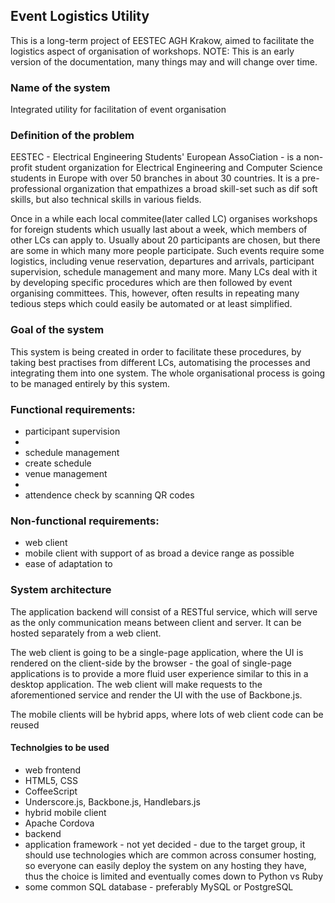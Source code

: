 ## Event Logistics Utility

This is a long-term project of EESTEC AGH Krakow, aimed to facilitate the logistics aspect of organisation of workshops.
NOTE: This is an early version of the documentation, many things may and will change over time.

### Name of the system
Integrated utility for facilitation of event organisation

### Definition of the problem
EESTEC - Electrical Engineering Students' European AssoCiation - is a non-profit student organization for Electrical Engineering and Computer Science students in Europe with over 50 branches in about 30 countries. It is a pre-professional organization that empathizes a broad skill-set such as dif soft skills, but also technical skills in various fields. 

Once in a while each local commitee(later called LC) organises workshops for foreign students which usually last about a week, which members of other LCs can apply to. Usually about 20 participants are chosen, but there are some in which many more people participate. Such events require some logistics, including venue reservation, departures and arrivals, participant supervision, schedule management and many more. Many LCs deal with it by developing specific procedures which are then followed by event organising committees. This, however, often results in repeating many tedious steps which could easily be automated or at least simplified. 

### Goal of the system
This system is being created in order to facilitate these procedures, by taking best practises from different LCs, automatising the processes and integrating them into one system. The whole organisational process is going to be managed entirely by this system.

### Functional requirements:
* participant supervision
 * 
* schedule management
 * create schedule
* venue management
 * 
 * attendence check by scanning QR codes

### Non-functional requirements:
* web client
* mobile client with support of as broad a device range as possible
* ease of adaptation to


### System architecture
The application backend will consist of a RESTful service, which will serve as the only communication means between client and server. It can be hosted separately from a web client.

The web client is going to be a single-page application, where the UI is rendered on the client-side by the browser - the goal of single-page applications is to provide a more fluid user experience similar to this in a desktop application. The web client will make requests to the aforementioned service and render the UI with the use of Backbone.js.

The mobile clients will be hybrid apps, where lots of web client code can be reused

#### Technolgies to be used
* web frontend
 * HTML5, CSS
 * CoffeeScript
 * Underscore.js, Backbone.js, Handlebars.js
* hybrid mobile client
 * Apache Cordova
* backend 
 * application framework - not yet decided - due to the target group, it should use technologies which are common across consumer hosting, so everyone can easily deploy the system on any hosting they have, thus the choice is limited and eventually comes down to Python vs Ruby
 * some common SQL database - preferably MySQL or PostgreSQL


